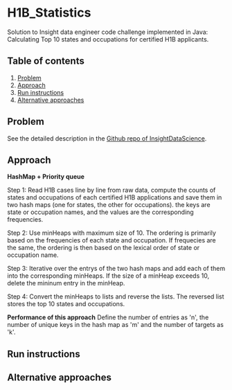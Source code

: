 # H1B_Statistics
Solution to Insight data engineer code challenge implemented in Java: Calculating Top 10 states and occupations for certified H1B applicants.

## Table of contents
1. [Problem](README.md##Problem)
2. [Approach](README.md##Approach)
3. [Run instructions](README.md##Run-instructions)
4. [Alternative approaches](README.md##Alternative-approaches)

## Problem

See the detailed description in the [Github repo of InsightDataScience](https://github.com/InsightDataScience/h1b_statistics).

## Approach
**HashMap + Priority queue**

Step 1: Read H1B cases line by line from raw data, compute the counts of states and occupations of each certified H1B applications and save them in two hash maps (one for states, the other for occupations). the keys are state or occupation names, and the values are the corresponding frequencies.

Step 2: Use minHeaps with maximum size of 10. The ordering is primarily based on the frequencies of each state and occupation. If frequecies are the same, the ordering is then based on the lexical order of state or occupation name.

Step 3: Iterative over the entrys of the two hash maps and add each of them into the corresponding minHeaps. If the size of a minHeap exceeds 10, delete the mininum entry in the minHeap.

Step 4: Convert the minHeaps to lists and reverse the lists. The reversed list stores the top 10 states and occupations.

**Performance of this approach**
Define the number of entries as 'n', the number of unique keys in the hash map as 'm' and the number of targets as 'k'.

## Run instructions

## Alternative approaches
